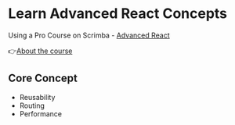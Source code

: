 # Learn Advanced React Concepts

Using a Pro Course on Scrimba - [Advanced React](https://scrimba.com/advanced-react-c02h)

👉[About the course](https://scrimba.com/advanced-react-c02h:about)

## Core Concept

- Reusability
- Routing
- Performance
